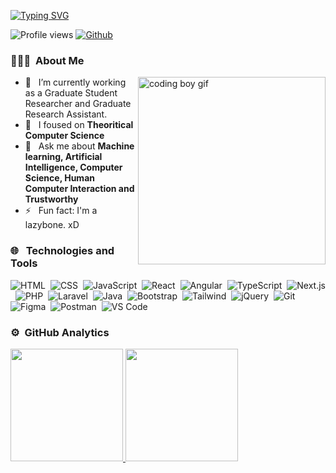 [![Typing SVG](https://readme-typing-svg.herokuapp.com?font=Architects+Daughter&color=7AF79A&size=30&lines=Hello+there+!+I'm+Islam+S.M.N.+👋;I'm+a+Graduate+Student.+👨‍💻;I+love+coding+and+design+💕;Theoritical+Computer+Science+is+mydream+✨)](https://git.io/typing-svg)

![Profile views](https://komarev.com/ghpvc/?username=drmnislam)
[![Github](https://img.shields.io/github/followers/drmnislam?label=Follow&style=social)](https://github.com/drmnislam)

<h3> 👨🏻‍💻 &nbsp;About Me </h3>
<img src="developer.gif" alt="coding boy gif" width="300" align='right' />

- 🌱 &nbsp; I’m currently working as a Graduate Student Researcher and Graduate Research Assistant. 
- 🚀 &nbsp; I foused on **Theoritical Computer Science**
- 💬 &nbsp; Ask me about **Machine learning, Artificial Intelligence, Computer Science, Human Computer Interaction and Trustworthy**
- ⚡ &nbsp; Fun fact: I'm a lazybone. xD

<h3> 🌐 &nbsp; Technologies and Tools</h3>

  ![HTML](https://img.shields.io/badge/-HTML-05122A?style=flat&logo=HTML5)&nbsp;
  ![CSS](https://img.shields.io/badge/-CSS-05122A?style=flat&logo=CSS3&logoColor=1572B6)&nbsp;
  ![JavaScript](https://img.shields.io/badge/-JavaScript-05122A?style=flat&logo=javascript)&nbsp;
  ![React](https://img.shields.io/badge/-React-05122A?style=flat&logo=react)&nbsp;
  ![Angular](https://img.shields.io/badge/-Angular-05122A?style=flat&logo=angular)&nbsp;
  ![TypeScript](https://img.shields.io/badge/-TypeScript-05122A?style=flat&logo=typescript)&nbsp;
  ![Next.js](https://img.shields.io/badge/-Next.js-05122A?style=flat&logo=next.js)&nbsp;
  ![PHP](https://img.shields.io/badge/-PHP-05122A?style=flat&logo=Php)&nbsp;
  ![Laravel](https://img.shields.io/badge/-Laravel-05122A?style=flat&logo=Laravel)&nbsp;
  ![Java](https://img.shields.io/badge/-Java-05122A?style=flat&logo=Java)&nbsp;
  ![Bootstrap](https://img.shields.io/badge/-Bootstrap-05122A?style=flat&logo=bootstrap)&nbsp;
  ![Tailwind](https://img.shields.io/badge/-Tailwind-05122A?style=flat&logo=Tailwindcss)&nbsp;
  ![jQuery](https://img.shields.io/badge/-jQuery-05122A?style=flat&logo=jquery)&nbsp;
  ![Git](https://img.shields.io/badge/-Git-05122A?style=flat&logo=git)&nbsp;
  ![Figma](https://img.shields.io/badge/-Figma-05122A?style=flat&logo=figma)&nbsp;
  ![Postman](https://img.shields.io/badge/-Postman-05122A?style=flat&logo=postman)&nbsp;
  ![VS Code](https://img.shields.io/badge/-VS%20Code-05122A?style=flat&logo=visual-studio-code&logoColor=007ACC)
<br/>
<h3> ⚙️ &nbsp;GitHub Analytics</h3>
<a href=" https://github.com/drmnislam">
  <img height="180em" src="https://github-readme-stats-eight-theta.vercel.app/api?username=drmnislam&show_icons=true&theme=algolia&include_all_commits=true&count_private=true" />
  <img height="180em" src="https://github-readme-stats-eight-theta.vercel.app/api/top-langs/?username=drmnislam&layout=compact&langs_count=8&theme=algolia" />
</a>
